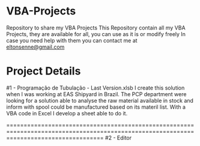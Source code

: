 # VBA-Projects
Repository to share my VBA Projects
This Repository contain all my VBA Projects, they are available for all, you can use as it is or modify freely
In case you need help with them you can contact me at eltonsenne@gmail.com


Project Details
========================================================================================================================================
#1 - Programação de Tubulação - Last Version.xlsb
I create this solution when I was working at EAS Shipyard in Brazil.
The PCP department were looking for a solution able to analyse the raw material available in stock and inform with spool could be manufactured based on its materil list. With a VBA code in Excel I develop a sheet able to do it.

========================================================================================================================================
#2 - Editor
